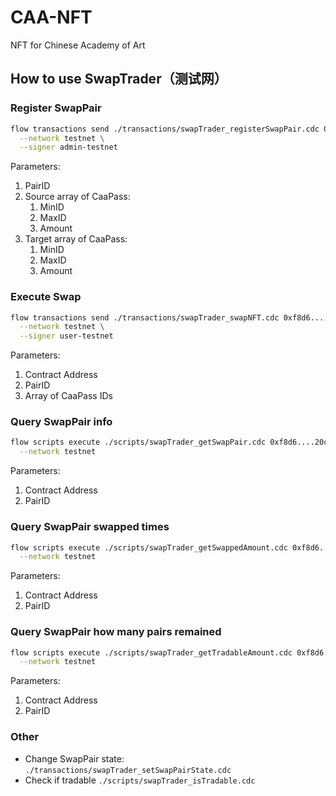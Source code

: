 # CAA-NFT

NFT for Chinese Academy of Art

## How to use SwapTrader（测试网）

### Register SwapPair

```sh
flow transactions send ./transactions/swapTrader_registerSwapPair.cdc 0 "[[0,10,1],[10,20,1]]" "[[20,30,1]]" \
  --network testnet \
  --signer admin-testnet
```

Parameters:

1. PairID
2. Source array of CaaPass:
   1. MinID
   2. MaxID
   3. Amount
3. Target array of CaaPass:
   1. MinID
   2. MaxID
   3. Amount

### Execute Swap

```sh
flow transactions send ./transactions/swapTrader_swapNFT.cdc 0xf8d6....20c7 0 "[0, 10]" \
  --network testnet \
  --signer user-testnet
```

Parameters:

1. Contract Address
2. PairID
3. Array of CaaPass IDs

### Query SwapPair info

```sh
flow scripts execute ./scripts/swapTrader_getSwapPair.cdc 0xf8d6....20c7 0 \
  --network testnet
```

Parameters:

1. Contract Address
2. PairID

### Query SwapPair swapped times

```sh
flow scripts execute ./scripts/swapTrader_getSwappedAmount.cdc 0xf8d6....20c7 0 \
  --network testnet
```

Parameters:

1. Contract Address
2. PairID

### Query SwapPair how many pairs remained

```sh
flow scripts execute ./scripts/swapTrader_getTradableAmount.cdc 0xf8d6....20c7 0 \
  --network testnet
```

Parameters:

1. Contract Address
2. PairID

### Other

- Change SwapPair state: `./transactions/swapTrader_setSwapPairState.cdc`
- Check if tradable `./scripts/swapTrader_isTradable.cdc`
